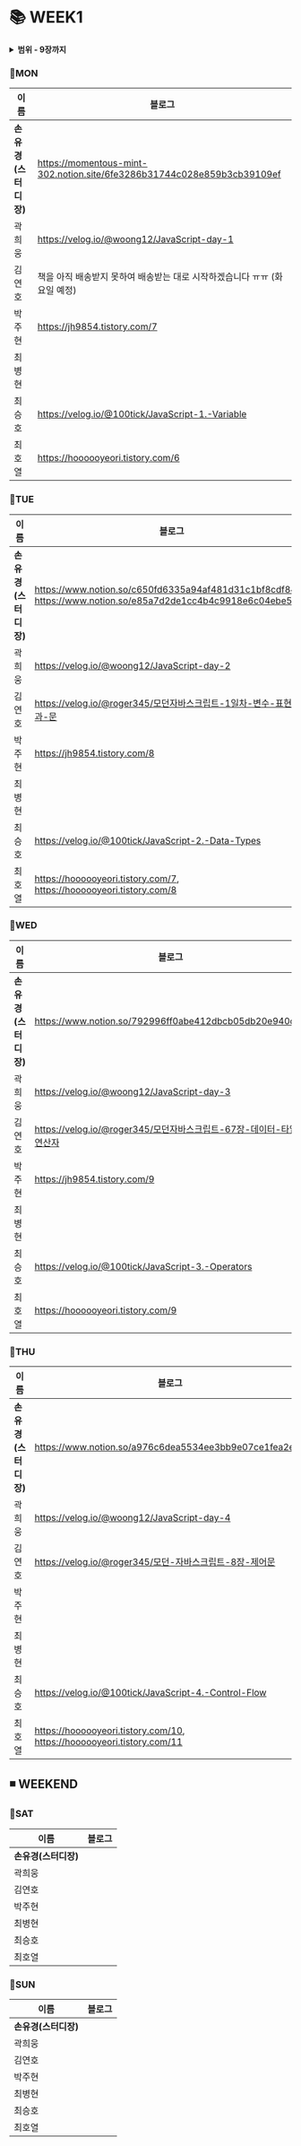 #  :books: WEEK1
<details>
  <summary><b>범위 - 9장까지</b></summary>
  <div markdown="1">
    
- 01장: 프로그래밍
- 02장: 자바스크립트란?
- 03장: 자바스크립트 개발 환경과 실행 방법
- 04장: 변수
- 05장: 표현식과 문
- 06장: 데이터 타입
- 07장: 연산자
- 08장: 제어문
- 09장: 타입 변환과 단축 평가

  </div>
</details>


### :pushpin:MON
|**이름**|**블로그**|
|----------------|-----------------------|
|**손유경(스터디장)**| https://momentous-mint-302.notion.site/6fe3286b31744c028e859b3cb39109ef|
|곽희웅| https://velog.io/@woong12/JavaScript-day-1|
|김연호| 책을 아직 배송받지 못하여 배송받는 대로 시작하겠습니다 ㅠㅠ (화요일 예정)
|박주현| https://jh9854.tistory.com/7
|최병현| |
|최승호| https://velog.io/@100tick/JavaScript-1.-Variable|
|최호열| https://hoooooyeori.tistory.com/6|

### :pushpin:TUE
|**이름**|**블로그**|
|----------------|-----------------------|
|**손유경(스터디장)**| https://www.notion.so/c650fd6335a94af481d31c1bf8cdf84e, https://www.notion.so/e85a7d2de1cc4b4c9918e6c04ebe5db6|
|곽희웅| https://velog.io/@woong12/JavaScript-day-2|
|김연호| https://velog.io/@roger345/모던자바스크립트-1일차-변수-표현식과-문|
|박주현| https://jh9854.tistory.com/8
|최병현| |
|최승호|https://velog.io/@100tick/JavaScript-2.-Data-Types|
|최호열| https://hoooooyeori.tistory.com/7, https://hoooooyeori.tistory.com/8|

### :pushpin:WED
|**이름**|**블로그**|
|----------------|-----------------------|
|**손유경(스터디장)**| https://www.notion.so/792996ff0abe412dbcb05db20e940c87|
|곽희웅| https://velog.io/@woong12/JavaScript-day-3|
|김연호| https://velog.io/@roger345/모던자바스크립트-67장-데이터-타입-연산자|
|박주현| https://jh9854.tistory.com/9
|최병현| |
|최승호|https://velog.io/@100tick/JavaScript-3.-Operators|
|최호열| https://hoooooyeori.tistory.com/9|

### :pushpin:THU
|**이름**|**블로그**|
|----------------|-----------------------|
|**손유경(스터디장)**| https://www.notion.so/a976c6dea5534ee3bb9e07ce1fea2e2d|
|곽희웅| https://velog.io/@woong12/JavaScript-day-4|
|김연호| https://velog.io/@roger345/모던-자바스크립트-8장-제어문|
|박주현| |
|최병현| |
|최승호|https://velog.io/@100tick/JavaScript-4.-Control-Flow|
|최호열| https://hoooooyeori.tistory.com/10, https://hoooooyeori.tistory.com/11 |

## ◾ WEEKEND

### :pushpin:SAT
|**이름**|**블로그**|
|----------------|-----------------------|
|**손유경(스터디장)**| |
|곽희웅| |
|김연호| |
|박주현| |
|최병현| |
|최승호| |
|최호열| |

### :pushpin:SUN
|**이름**|**블로그**|
|----------------|-----------------------|
|**손유경(스터디장)**| |
|곽희웅| |
|김연호| |
|박주현| |
|최병현| |
|최승호| |
|최호열| |

